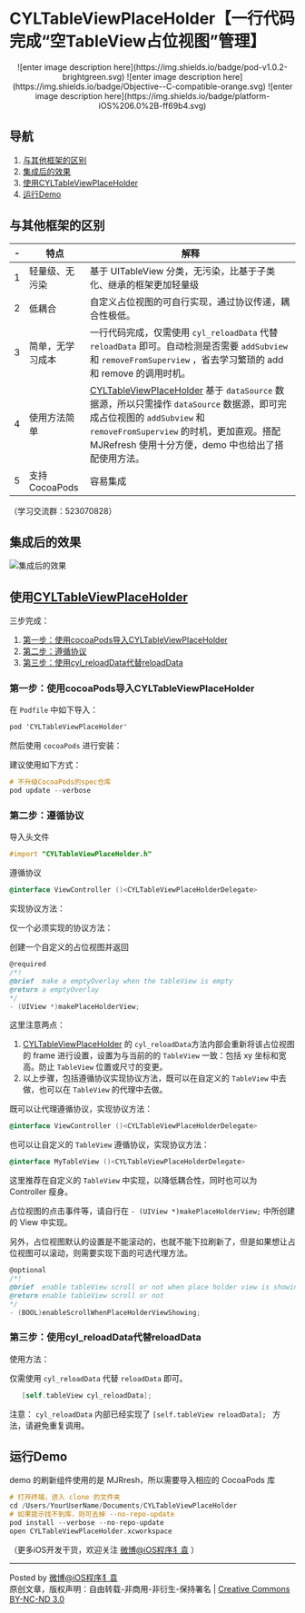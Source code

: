 # CYLTableViewPlaceHolder【一行代码完成“空TableView占位视图”管理】

<p align="center">
![enter image description here](https://img.shields.io/badge/pod-v1.0.2-brightgreen.svg)
![enter image description here](https://img.shields.io/badge/Objective--C-compatible-orange.svg)   ![enter image description here](https://img.shields.io/badge/platform-iOS%206.0%2B-ff69b4.svg)
</a>

## 导航

  1.  [ 与其他框架的区别 ](https://github.com/ChenYilong/CYLTableViewPlaceHolder#与其他框架的区别) 
  2.  [ 集成后的效果 ](https://github.com/ChenYilong/CYLTableViewPlaceHolder#集成后的效果) 
  3.  [ 使用CYLTableViewPlaceHolder ](https://github.com/ChenYilong/CYLTableViewPlaceHolder#使用cyltableviewplaceholder) 
  3.  [ 运行Demo ](https://github.com/ChenYilong/CYLTableViewPlaceHolder#运行demo) 


## 与其他框架的区别
 -| 特点 |解释
-------------|-------------|-------------
1 | 轻量级、无污染 | 基于 UITableView 分类，无污染，比基于子类化、继承的框架更加轻量级
2 | 低耦合 | 自定义占位视图的可自行实现，通过协议传递，耦合性极低。
3 | 简单，无学习成本 | 一行代码完成，仅需使用  `cyl_reloadData`  代替  `reloadData` 即可。自动检测是否需要 `addSubview` 和 `removeFromSuperview` ，省去学习繁琐的 add 和 remove 的调用时机。
4 | 使用方法简单 |  [CYLTableViewPlaceHolder](https://github.com/ChenYilong/CYLTableViewPlaceHolder) 基于  `dataSource`  数据源，所以只需操作  `dataSource`  数据源，即可完成占位视图的 `addSubview` 和 `removeFromSuperview` 的时机，更加直观。搭配 MJRefresh 使用十分方便，demo 中也给出了搭配使用方法。
5 |支持CocoaPods |容易集成

（学习交流群：523070828）



## 集成后的效果

![集成后的效果](http://i64.tinypic.com/708hl4.jpg)

## 使用[CYLTableViewPlaceHolder](https://github.com/ChenYilong/CYLTableViewPlaceHolder)

三步完成：

  1.  [ 第一步：使用cocoaPods导入CYLTableViewPlaceHolder ](https://github.com/ChenYilong/CYLTableViewPlaceHolder#第一步使用cocoapods导入cyltableviewplaceholder) 
  2.  [第二步：遵循协议](https://github.com/ChenYilong/CYLTableViewPlaceHolder#第二步遵循协议) 
  3.  [第三步：使用cyl_reloadData代替reloadData](https://github.com/ChenYilong/CYLTableViewPlaceHolder#第三步使用cyl_reloaddata代替reloaddata) 

### 第一步：使用cocoaPods导入CYLTableViewPlaceHolder

在 `Podfile` 中如下导入：


 ```Objective-C
 pod 'CYLTableViewPlaceHolder'
 ```

然后使用 `cocoaPods` 进行安装：

建议使用如下方式：

 ```Objective-C
 # 不升级CocoaPods的spec仓库
pod update --verbose 
 ```



### 第二步：遵循协议



导入头文件

 ```Objective-C
#import "CYLTableViewPlaceHolder.h"
 ```

遵循协议

 ```Objective-C
 @interface ViewController ()<CYLTableViewPlaceHolderDelegate>
 ```



实现协议方法：

仅一个必须实现的协议方法：

创建一个自定义的占位视图并返回

 ```Objective-C
@required
/*!
 @brief  make a emptyOverlay when the tableView is empty
 @return a emptyOverlay
 */
- (UIView *)makePlaceHolderView;
 ```

这里注意两点：


 1.   [CYLTableViewPlaceHolder](https://github.com/ChenYilong/CYLTableViewPlaceHolder) 的 `cyl_reloadData`方法内部会重新将该占位视图的 frame 进行设置，设置为与当前的的  `TableView`  一致：包括 xy 坐标和宽高。防止 `TableView`  位置或尺寸的变更。
 2. 以上步骤，包括遵循协议实现协议方法，既可以在自定义的  `TableView`  中去做，也可以在  `TableView`  的代理中去做。

 既可以让代理遵循协议，实现协议方法：

 ```Objective-C
 @interface ViewController ()<CYLTableViewPlaceHolderDelegate>
 ```

 也可以让自定义的  `TableView` 遵循协议，实现协议方法：

 ```Objective-C
 @interface MyTableView ()<CYLTableViewPlaceHolderDelegate>
 ```

 这里推荐在自定义的 `TableView` 中实现，以降低耦合性，同时也可以为 Controller 瘦身。

占位视图的点击事件等，请自行在 `- (UIView *)makePlaceHolderView;` 中所创建的 View 中实现。

另外，占位视图默认的设置是不能滚动的，也就不能下拉刷新了，但是如果想让占位视图可以滚动，则需要实现下面的可选代理方法。

 ```Objective-C
@optional
/*!
 @brief  enable tableView scroll or not when place holder view is showing,it is disabled by default.
 @return enable tableView scroll or not
 */
- (BOOL)enableScrollWhenPlaceHolderViewShowing;
 ```



### 第三步：使用cyl_reloadData代替reloadData

使用方法：

仅需使用  `cyl_reloadData`  代替  `reloadData` 即可。

 ```Objective-C
    [self.tableView cyl_reloadData];
 ```

注意：  `cyl_reloadData`  内部已经实现了   `[self.tableView reloadData]; ` 方法，请避免重复调用。

## 运行Demo

demo 的刷新组件使用的是 MJRresh，所以需要导入相应的 CocoaPods 库 



 ```Objective-C
# 打开终端，进入 clone 的文件夹
cd /Users/YourUserName/Documents/CYLTableViewPlaceHolder
# 如果提示找不到库，则可去掉 --no-repo-update
pod install --verbose --no-repo-update 
open CYLTableViewPlaceHolder.xcworkspace
 ```

（更多iOS开发干货，欢迎关注  [微博@iOS程序犭袁](http://weibo.com/luohanchenyilong/) ）

----------
Posted by [微博@iOS程序犭袁](http://weibo.com/luohanchenyilong/)  
原创文章，版权声明：自由转载-非商用-非衍生-保持署名 | [Creative Commons BY-NC-ND 3.0](http://creativecommons.org/licenses/by-nc-nd/3.0/deed.zh)

